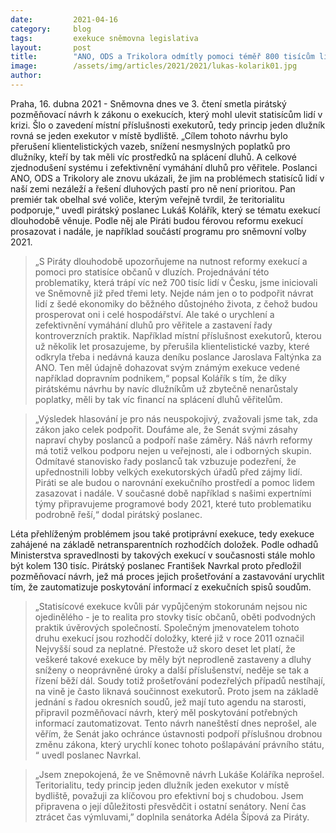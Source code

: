```yaml
---
date:         2021-04-16
category:     blog
tags:         exekuce sněmovna legislativa
layout:       post
title:        "ANO, ODS a Trikolora odmítly pomoci téměř 800 tisícům lidí v krizi. Sněmovna smetla návrh na teritorialitu exekutorů prosazovaný Piráty"
image:        /assets/img/articles/2021/2021/lukas-kolarik01.jpg
author:       
---
```


 

Praha, 16. dubna 2021 - Sněmovna dnes ve 3. čtení smetla pirátský pozměňovací návrh k zákonu o exekucích, který mohl ulevit statisícům lidí v krizi. Šlo o zavedení místní příslušnosti exekutorů, tedy princip jeden dlužník rovná se jeden exekutor v místě bydliště. „Cílem tohoto návrhu bylo přerušení klientelistických vazeb, snížení nesmyslných poplatků pro dlužníky, kteří by tak měli víc prostředků na splácení dluhů. A celkové zjednodušení systému i zefektivnění vymáhání dluhů pro věřitele. Poslanci ANO, ODS a Trikolory ale znovu ukázali, že jim na problémech statisíců lidí v naší zemi nezáleží a řešení dluhových pastí pro ně není prioritou. Pan premiér tak obelhal své voliče, kterým veřejně tvrdil, že teritorialitu podporuje,“ uvedl pirátský poslanec Lukáš Kolářík, který se tématu exekucí dlouhodobě věnuje. Podle něj ale Piráti budou férovou reformu exekucí prosazovat i nadále, je například součástí programu pro sněmovní volby 2021.  

> „S Piráty dlouhodobě upozorňujeme na nutnost reformy exekucí a pomoci pro statisíce občanů v dluzích. Projednávání této problematiky, která trápí víc než 700 tisíc lidí v Česku, jsme iniciovali ve Sněmovně již před třemi lety. Nejde nám jen o to podpořit návrat lidí z šedé ekonomiky do běžného důstojného života, z čehož budou prosperovat oni i celé hospodářství. Ale také o urychlení a zefektivnění vymáhání dluhů pro věřitele a zastavení řady kontroverzních praktik. Například místní příslušnost exekutorů, kterou už několik let prosazujeme, by přerušila klientelistické vazby, které odkryla třeba i nedávná kauza deníku poslance Jaroslava Faltýnka za ANO. Ten měl údajně dohazovat svým známým exekuce vedené například dopravním podnikem,“ popsal Kolářík s tím, že díky pirátskému návrhu by navíc dlužníkům už zbytečně nenarůstaly poplatky, měli by tak víc financí na splácení dluhů věřitelům.  

> „Výsledek hlasování je pro nás neuspokojivý, zvažovali jsme tak, zda zákon jako celek podpořit. Doufáme ale, že Senát svými zásahy napraví chyby poslanců a podpoří naše záměry. Náš návrh reformy má totiž velkou podporu nejen u veřejnosti, ale i odborných skupin. Odmítavé stanovisko řady poslanců tak vzbuzuje podezření, že upřednostnili lobby velkých exekutorských úřadů před zájmy lidí. Piráti se ale budou o narovnání exekučního prostředí a pomoc lidem zasazovat i nadále. V současné době například s našimi expertními týmy připravujeme programové body 2021, které tuto problematiku podrobně řeší,“ dodal pirátský poslanec. 

Léta přehlíženým problémem jsou také protiprávní exekuce, tedy exekuce zahájené na základě netransparentních rozhodčích doložek. Podle odhadů Ministerstva spravedlnosti by takových exekucí v současnosti stále mohlo být kolem 130 tisíc. Pirátský poslanec František Navrkal proto předložil pozměňovací návrh, jež má proces jejich prošetřování a zastavování urychlit tím, že zautomatizuje poskytování informací z exekučních spisů soudům.

> „Statisícové exekuce kvůli pár vypůjčeným stokorunám nejsou nic ojedinělého - je to realita pro stovky tisíc občanů, oběti podvodných praktik úvěrových společností. Společným jmenovatelem tohoto druhu exekucí jsou rozhodčí doložky, které již v roce 2011 označil Nejvyšší soud za neplatné. Přestože už skoro deset let platí, že veškeré takové exekuce by měly být neprodleně zastaveny a dluhy sníženy o neoprávněné úroky a další příslušenství, neděje se tak a řízení běží dál. Soudy totiž prošetřování podezřelých případů nestíhají, na vině je často liknavá součinnost exekutorů. Proto jsem na základě jednání s řadou okresních soudů, jež mají tuto agendu na starosti, připravil pozměňovací návrh, který měl poskytování potřebných informací zautomatizovat. Tento návrh naneštěstí dnes neprošel, ale věřím, že Senát jako ochránce ústavnosti podpoří příslušnou drobnou změnu zákona, který urychlí konec tohoto pošlapávání právního státu, “ uvedl poslanec Navrkal. 

> „Jsem znepokojená, že ve Sněmovně návrh Lukáše Koláříka neprošel. Teritorialitu, tedy princip jeden dlužník jeden exekutor v místě bydliště, považuji za klíčovou pro efektivní boj s chudobou. Jsem připravena o její důležitosti přesvědčit i ostatní senátory. Není čas ztrácet čas výmluvami,” doplnila senátorka Adéla Šípová za Piráty.

